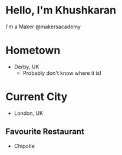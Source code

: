 # Hello, I'm Khushkaran
I'm a Maker @makersacademy

# Hometown
* Derby, UK
	* Probably don't know where it is!

# Current City
* London, UK

## Favourite Restaurant
* Chipotle